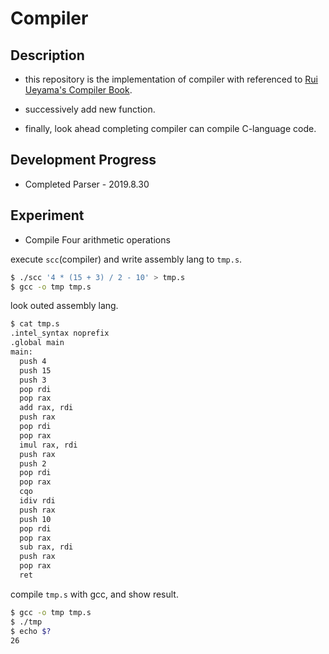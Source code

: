 # Compiler

## Description

- this repository is the implementation of compiler with referenced to [Rui Ueyama's Compiler Book](https://www.sigbus.info/compilerbook).

- successively add new function.

- finally, look ahead completing compiler can compile C-language code.

## Development Progress

- Completed Parser - 2019.8.30

## Experiment

- Compile Four arithmetic operations

execute `scc`(compiler) and write assembly lang to `tmp.s`.

```bash
$ ./scc '4 * (15 + 3) / 2 - 10' > tmp.s
$ gcc -o tmp tmp.s 
```

look outed assembly lang.

```bash
$ cat tmp.s
.intel_syntax noprefix
.global main
main:
  push 4
  push 15
  push 3
  pop rdi
  pop rax
  add rax, rdi
  push rax
  pop rdi
  pop rax
  imul rax, rdi
  push rax
  push 2
  pop rdi
  pop rax
  cqo
  idiv rdi
  push rax
  push 10
  pop rdi
  pop rax
  sub rax, rdi
  push rax
  pop rax
  ret
```

compile `tmp.s` with gcc, and show result.

```bash
$ gcc -o tmp tmp.s
$ ./tmp
$ echo $?
26
```
